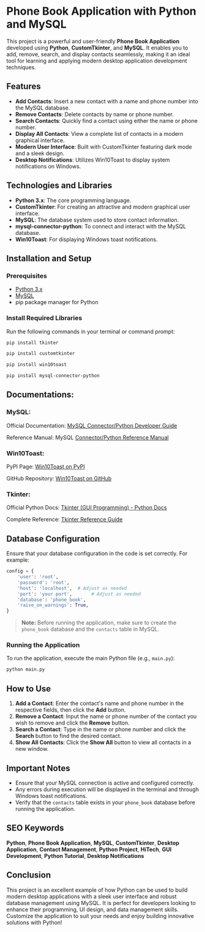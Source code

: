 # Phone Book Application with Python and MySQL

This project is a powerful and user-friendly **Phone Book Application** developed using **Python**, **CustomTkinter**, and **MySQL**. It enables you to add, remove, search, and display contacts seamlessly, making it an ideal tool for learning and applying modern desktop application development techniques.

## Features

- **Add Contacts**: Insert a new contact with a name and phone number into the MySQL database.
- **Remove Contacts**: Delete contacts by name or phone number.
- **Search Contacts**: Quickly find a contact using either the name or phone number.
- **Display All Contacts**: View a complete list of contacts in a modern graphical interface.
- **Modern User Interface**: Built with CustomTkinter featuring dark mode and a sleek design.
- **Desktop Notifications**: Utilizes Win10Toast to display system notifications on Windows.

## Technologies and Libraries

- **Python 3.x**: The core programming language.
- **CustomTkinter**: For creating an attractive and modern graphical user interface.
- **MySQL**: The database system used to store contact information.
- **mysql-connector-python**: To connect and interact with the MySQL database.
- **Win10Toast**: For displaying Windows toast notifications.

## Installation and Setup

### Prerequisites

- [Python 3.x](https://www.python.org/downloads/)
- [MySQL](https://dev.mysql.com/downloads/)
- pip package manager for Python

### Install Required Libraries

Run the following commands in your terminal or command prompt:

```bash
pip install tkinter
```

```bash
pip install customtkinter
```

```bash
pip install win10toast
```

```bash
pip install mysql-connector-python
```
## Documentations:

### MySQL: 

Official Documentation: [MySQL Connector/Python Developer Guide](https://dev.mysql.com/doc/connector-python/en/)

Reference Manual: MySQL [Connector/Python Reference Manual
](https://dev.mysql.com/doc/connector-python/en/connector-python-api.html)

### Win10Toast:

PyPI Page: [Win10Toast on PyPI](https://pypi.org/project/win10toast/)

GitHub Repository: [Win10Toast on GitHub](https://github.com/jithurjacob/Windows-10-Toast-Notifications)

### Tkinter:

Official Python Docs: [Tkinter (GUI Programming) - Python Docs](https://docs.python.org/3/library/tkinter.html)

Complete Reference: [Tkinter Reference Guide](https://tkdocs.com/)





## Database Configuration

Ensure that your database configuration in the code is set correctly. For example:

```python
config = {
    'user': 'root',
    'password': 'root',
    'host': 'localhost',  # Adjust as needed
    'port': 'your port',       # Adjust as needed
    'database': 'phone_book',
    'raise_on_warnings': True,
}
```

> **Note:** Before running the application, make sure to create the `phone_book` database and the `contacts` table in MySQL.

### Running the Application

To run the application, execute the main Python file (e.g., `main.py`):

```bash
python main.py
```

## How to Use

1. **Add a Contact**: Enter the contact's name and phone number in the respective fields, then click the **Add** button.
2. **Remove a Contact**: Input the name or phone number of the contact you wish to remove and click the **Remove** button.
3. **Search a Contact**: Type in the name or phone number and click the **Search** button to find the desired contact.
4. **Show All Contacts**: Click the **Show All** button to view all contacts in a new window.

## Important Notes

- Ensure that your MySQL connection is active and configured correctly.
- Any errors during execution will be displayed in the terminal and through Windows toast notifications.
- Verify that the `contacts` table exists in your `phone_book` database before running the application.

## SEO Keywords

**Python**, **Phone Book Application**, **MySQL**, **CustomTkinter**, **Desktop Application**, **Contact Management**, **Python Project**, **HiTech**, **GUI Development**, **Python Tutorial**, **Desktop Notifications**

## Conclusion

This project is an excellent example of how Python can be used to build modern desktop applications with a sleek user interface and robust database management using MySQL. It is perfect for developers looking to enhance their programming, UI design, and data management skills. Customize the application to suit your needs and enjoy building innovative solutions with Python!


```
